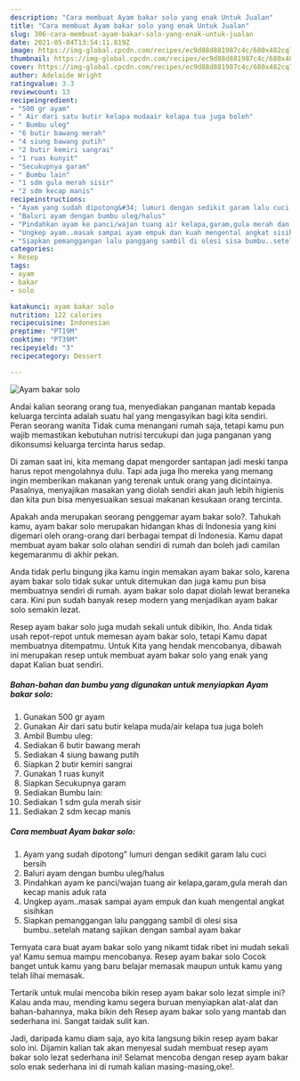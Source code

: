 ```yaml
---
description: "Cara membuat Ayam bakar solo yang enak Untuk Jualan"
title: "Cara membuat Ayam bakar solo yang enak Untuk Jualan"
slug: 306-cara-membuat-ayam-bakar-solo-yang-enak-untuk-jualan
date: 2021-05-04T13:54:11.819Z
image: https://img-global.cpcdn.com/recipes/ec9d88d881987c4c/680x482cq70/ayam-bakar-solo-foto-resep-utama.jpg
thumbnail: https://img-global.cpcdn.com/recipes/ec9d88d881987c4c/680x482cq70/ayam-bakar-solo-foto-resep-utama.jpg
cover: https://img-global.cpcdn.com/recipes/ec9d88d881987c4c/680x482cq70/ayam-bakar-solo-foto-resep-utama.jpg
author: Adelaide Wright
ratingvalue: 3.3
reviewcount: 13
recipeingredient:
- "500 gr ayam"
- " Air dari satu butir kelapa mudaair kelapa tua juga boleh"
- " Bumbu uleg"
- "6 butir bawang merah"
- "4 siung bawang putih"
- "2 butir kemiri sangrai"
- "1 ruas kunyit"
- "Secukupnya garam"
- " Bumbu lain"
- "1 sdm gula merah sisir"
- "2 sdm kecap manis"
recipeinstructions:
- "Ayam yang sudah dipotong&#34; lumuri dengan sedikit garam lalu cuci bersih"
- "Baluri ayam dengan bumbu uleg/halus"
- "Pindahkan ayam ke panci/wajan tuang air kelapa,garam,gula merah dan kecap manis aduk rata"
- "Ungkep ayam..masak sampai ayam empuk dan kuah mengental angkat sisihkan"
- "Siapkan pemanggangan lalu panggang sambil di olesi sisa bumbu..setelah matang sajikan dengan sambal ayam bakar"
categories:
- Resep
tags:
- ayam
- bakar
- solo

katakunci: ayam bakar solo 
nutrition: 122 calories
recipecuisine: Indonesian
preptime: "PT19M"
cooktime: "PT39M"
recipeyield: "3"
recipecategory: Dessert

---
```



![Ayam bakar solo](https://img-global.cpcdn.com/recipes/ec9d88d881987c4c/680x482cq70/ayam-bakar-solo-foto-resep-utama.jpg)

Andai kalian seorang orang tua, menyediakan panganan mantab kepada keluarga tercinta adalah suatu hal yang mengasyikan bagi kita sendiri. Peran seorang  wanita Tidak cuma menangani rumah saja, tetapi kamu pun wajib memastikan kebutuhan nutrisi tercukupi dan juga panganan yang dikonsumsi keluarga tercinta harus sedap.

Di zaman  saat ini, kita memang dapat mengorder santapan jadi meski tanpa harus repot mengolahnya dulu. Tapi ada juga lho mereka yang memang ingin memberikan makanan yang terenak untuk orang yang dicintainya. Pasalnya, menyajikan masakan yang diolah sendiri akan jauh lebih higienis dan kita pun bisa menyesuaikan sesuai makanan kesukaan orang tercinta. 



Apakah anda merupakan seorang penggemar ayam bakar solo?. Tahukah kamu, ayam bakar solo merupakan hidangan khas di Indonesia yang kini digemari oleh orang-orang dari berbagai tempat di Indonesia. Kamu dapat membuat ayam bakar solo olahan sendiri di rumah dan boleh jadi camilan kegemaranmu di akhir pekan.

Anda tidak perlu bingung jika kamu ingin memakan ayam bakar solo, karena ayam bakar solo tidak sukar untuk ditemukan dan juga kamu pun bisa membuatnya sendiri di rumah. ayam bakar solo dapat diolah lewat beraneka cara. Kini pun sudah banyak resep modern yang menjadikan ayam bakar solo semakin lezat.

Resep ayam bakar solo juga mudah sekali untuk dibikin, lho. Anda tidak usah repot-repot untuk memesan ayam bakar solo, tetapi Kamu dapat membuatnya ditempatmu. Untuk Kita yang hendak mencobanya, dibawah ini merupakan resep untuk membuat ayam bakar solo yang enak yang dapat Kalian buat sendiri.

<!--inarticleads1-->

##### Bahan-bahan dan bumbu yang digunakan untuk menyiapkan Ayam bakar solo:

1. Gunakan 500 gr ayam
1. Gunakan  Air dari satu butir kelapa muda/air kelapa tua juga boleh
1. Ambil  Bumbu uleg:
1. Sediakan 6 butir bawang merah
1. Sediakan 4 siung bawang putih
1. Siapkan 2 butir kemiri sangrai
1. Gunakan 1 ruas kunyit
1. Siapkan Secukupnya garam
1. Sediakan  Bumbu lain:
1. Sediakan 1 sdm gula merah sisir
1. Sediakan 2 sdm kecap manis




<!--inarticleads2-->

##### Cara membuat Ayam bakar solo:

1. Ayam yang sudah dipotong&#34; lumuri dengan sedikit garam lalu cuci bersih
1. Baluri ayam dengan bumbu uleg/halus
1. Pindahkan ayam ke panci/wajan tuang air kelapa,garam,gula merah dan kecap manis aduk rata
1. Ungkep ayam..masak sampai ayam empuk dan kuah mengental angkat sisihkan
1. Siapkan pemanggangan lalu panggang sambil di olesi sisa bumbu..setelah matang sajikan dengan sambal ayam bakar




Ternyata cara buat ayam bakar solo yang nikamt tidak ribet ini mudah sekali ya! Kamu semua mampu mencobanya. Resep ayam bakar solo Cocok banget untuk kamu yang baru belajar memasak maupun untuk kamu yang telah lihai memasak.

Tertarik untuk mulai mencoba bikin resep ayam bakar solo lezat simple ini? Kalau anda mau, mending kamu segera buruan menyiapkan alat-alat dan bahan-bahannya, maka bikin deh Resep ayam bakar solo yang mantab dan sederhana ini. Sangat taidak sulit kan. 

Jadi, daripada kamu diam saja, ayo kita langsung bikin resep ayam bakar solo ini. Dijamin kalian tak akan menyesal sudah membuat resep ayam bakar solo lezat sederhana ini! Selamat mencoba dengan resep ayam bakar solo enak sederhana ini di rumah kalian masing-masing,oke!.

